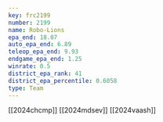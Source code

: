 ```yaml
---
key: frc2199
number: 2199
name: Robo-Lions
epa_end: 18.07
auto_epa_end: 6.89
teleop_epa_end: 9.93
endgame_epa_end: 1.25
winrate: 0.5
district_epa_rank: 41
district_epa_percentile: 0.6058
type: Team
---
```

[[2024chcmp]]
[[2024mdsev]]
[[2024vaash]]
